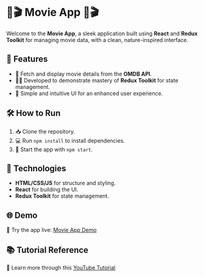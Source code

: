 # 🌿🎬 Movie App 🌿🎬

Welcome to the **Movie App**, a sleek application built using **React** and **Redux Toolkit** for managing movie data, with a clean, nature-inspired interface.

## 🌟 Features
- 🎥 Fetch and display movie details from the **OMDB API**.
- 🧑‍💻 Developed to demonstrate mastery of **Redux Toolkit** for state management.
- 🌱 Simple and intuitive UI for an enhanced user experience.

## 🛠️ How to Run
1. 📥 Clone the repository.
2. 💻 Run `npm install` to install dependencies.
3. 🚀 Start the app with `npm start`.

## 🌳 Technologies
- **HTML/CSS/JS** for structure and styling.
- **React** for building the UI.
- **Redux Toolkit** for state management.

## 🌐 Demo
🔗 Try the app live: [Movie App Demo](https://felixnguyen.dev/movieapp/)

## 📚 Tutorial Reference
🎥 Learn more through this [YouTube Tutorial](https://www.youtube.com/watch?v=2kL28Qyw9-0&t=6348s)

